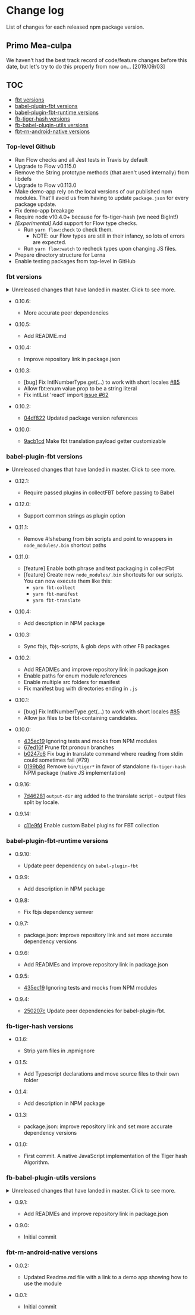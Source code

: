 # Change log

List of changes for each released npm package version.

## Primo Mea-culpa
We haven't had the best track record of code/feature changes before this date, but let's try to do this properly from now on... [2019/09/03]

## TOC

- [fbt versions](#fbt-versions)
- [babel-plugin-fbt versions](#babel-plugin-fbt-versions)
- [babel-plugin-fbt-runtime versions](#babel-plugin-fbt-runtime-versions)
- [fb-tiger-hash versions](#fb-tiger-hash-versions)
- [fb-babel-plugin-utils versions](#fb-babel-plugin-utils)
- [fbt-rn-android-native versions](#fbt-rn-android-native)

### Top-level Github
- Run Flow checks and all Jest tests in Travis by default
- Upgrade to Flow v0.115.0
- Remove the String.prototype methods (that aren't used internally) from libdefs
- Upgrade to Flow v0.113.0
- Make demo-app rely on the local versions of our published npm modules.
  That'll avoid us from having to update `package.json` for every package update.
- Fix demo-app breakage
- Require node v10.4.0+ because for fb-tiger-hash (we need BigInt!)
- *[Experimental]* Add support for Flow type checks.
  - Run `yarn flow:check` to check them.
    - NOTE: our Flow types are still in their infancy, so lots of errors are expected.
  - Run `yarn flow:watch` to recheck types upon changing JS files.
- Prepare directory structure for Lerna
- Enable testing packages from top-level in GitHub

### fbt versions
<details>
  <summary>
   Unreleased changes that have landed in master. Click to see more.
  </summary>

  - [feat] Provide onStringMethodUsed hook for IFbtErrorListener
  - [feat] Remove Banzai & FbtLogger, provide hooks in their place.
  - [refactor] Abstract away string serialization error handling.
  - [refactor] Move FbtContentItem and $NestedFbtContentItems to libdefs
  - [refactor] Flow type strict substituteTokens.js
  - Fix version in header comments
</details>


- 0.10.6:
  - More accurate peer dependencies

- 0.10.5:
  - Add README.md

- 0.10.4:
  - Improve repository link in package.json

- 0.10.3:
  - [bug] Fix IntlNumberType.get(...) to work with short locales [#85](https://github.com/facebookincubator/fbt/pull/85)
  - Allow fbt:enum value prop to be a string literal
  - Fix intlList 'react' import [issue #62](https://github.com/facebookincubator/fbt/issues/62)

- 0.10.2:
  - [04df822](https://github.com/facebookincubator/fbt/commit/04df822) Updated package version references

- 0.10.0:
  - [9acb1cd](https://github.com/facebookincubator/fbt/commit/9acb1cd) Make fbt translation payload getter customizable

### babel-plugin-fbt versions
  <details>
    <summary>
     Unreleased changes that have landed in master. Click to see more.
    </summary>

  </details>

- 0.12.1:
  - Require passed plugins in collectFBT before passing to Babel

- 0.12.0:
  - Support common strings as plugin option

- 0.11.1:
  - Remove #!shebang from bin scripts and point to wrappers in `node_modules/.bin` shortcut paths

- 0.11.0:
  - [feature] Enable both phrase and text packaging in collectFbt
  - [feature] Create new `node_modules/.bin` shortcuts for our scripts.
    You can now execute them like this:
      - `yarn fbt-collect`
      - `yarn fbt-manifest`
      - `yarn fbt-translate`

- 0.10.4:
  - Add description in NPM package

- 0.10.3:
  - Sync fbjs, fbjs-scripts, & glob deps with other FB packages

- 0.10.2:
  - Add READMEs and improve repository link in package.json
  - Enable paths for enum module references
  - Enable multiple src folders for manifest
  - Fix manifest bug with directories ending in `.js`

- 0.10.1:
  - [bug] Fix IntlNumberType.get(...) to work with short locales [#85](https://github.com/facebookincubator/fbt/pull/85)
  - Allow jsx files to be fbt-containing candidates.

- 0.10.0:
  - [435ec19](https://github.com/facebookincubator/fbt/commit/435ec19) Ignoring tests and mocks from NPM modules
  - [67ed16f](https://github.com/facebookincubator/fbt/commit/67ed16f) Prune fbt:pronoun branches
  - [b0247c6](https://github.com/facebookincubator/fbt/commit/b0247c6) Fix bug in translate command where reading from stdin could sometimes fail (#79)
  - [0199b8d](https://github.com/facebookincubator/fbt/commit/0199b8d) Remove `bin/tiger*` in favor of standalone `fb-tiger-hash` NPM package (native JS implementation)

- 0.9.16:
  - [7d46281](https://github.com/facebookincubator/fbt/commit/7d46281) `output-dir` arg added to the translate script - output files split by locale.

- 0.9.14:
  - [c11e9fd](https://github.com/facebookincubator/fbt/commit/c11e9fd) Enable custom Babel plugins for FBT collection

### babel-plugin-fbt-runtime versions
- 0.9.10:
  - Update peer dependency on `babel-plugin-fbt`

- 0.9.9:
  - Add description in NPM package

- 0.9.8:
  - Fix fbjs dependency semver

- 0.9.7:
  - package.json: improve repository link and set more accurate dependency versions

- 0.9.6:
  - Add READMEs and improve repository link in package.json

- 0.9.5:
  - [435ec19](https://github.com/facebookincubator/fbt/commit/435ec19) Ignoring tests and mocks from NPM modules

- 0.9.4:
  - [250207c](https://github.com/facebookincubator/fbt/commit/250207c) Update peer dependencies for babel-plugin-fbt.

### fb-tiger-hash versions
- 0.1.6:
  - Strip yarn files in .npmignore

- 0.1.5:
  - Add Typescript declarations and move source files to their own folder

- 0.1.4:
  - Add description in NPM package

- 0.1.3:
  - package.json: improve repository link and set more accurate dependency versions

- 0.1.0:
  -  First commit. A native JavaScript implementation of the Tiger hash Algorithm.

### fb-babel-plugin-utils versions
  <details>
    <summary>
     Unreleased changes that have landed in master. Click to see more.
    </summary>

    - Minor: clarify error messages when unit tests fail due to Babel AST node differences.
    - Minor: normalize source code before using it in unit tests' code comparisons
  </details>

- 0.9.1:
  - Add READMEs and improve repository link in package.json

- 0.9.0:
  - Initial commit

### fbt-rn-android-native versions

- 0.0.2:
  - Updated Readme.md file with a link to a demo app showing how to use the module

- 0.0.1:
  - Initial commit
